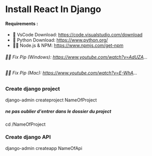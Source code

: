 # Install React In Django

#### Requirements :
- 📙 VsCode Download: https://code.visualstudio.com/download
- 📘 Python Download: https://www.python.org/
- 📘📕 Node.js & NPM: https://www.npmjs.com/get-npm
###### 📘🔗 Fix Pip (Windows): https://www.youtube.com/watch?v=AdUZA...
###### 📘🔗 Fix Pip (Mac): https://www.youtube.com/watch?v=E-WhA...

### Create django project
django-admin createproject NameOfProject

##### ne pas oublier d'entrer dans le dossier du project 
cd /NameOfProject

### Create django API
django-admin createapp NameOfApi
